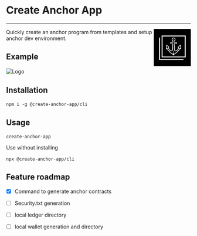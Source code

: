 # Create Anchor App
<hr>

<img alt="Logo" align="right" src="https://github.com/create-anchor-app/cli/blob/ba45dfd0ce77c328473d4c85bf3dd17486e6abed/logo.svg" width="20%" />
Quickly create an anchor program from templates and setup anchor dev environment. 
<br>

## Example
<img alt="Logo" align="center" src="https://i.imgur.com/MJYG7Ku.png" width="60%" />

## Installation
```
npm i -g @create-anchor-app/cli
```

## Usage
```
create-anchor-app
```
Use without installing
```
npx @create-anchor-app/cli
```

## Feature roadmap
- [x] Command to generate anchor contracts
- [ ] Security.txt generation
- [ ] local ledger directory

- [ ] local wallet generation and directory 

